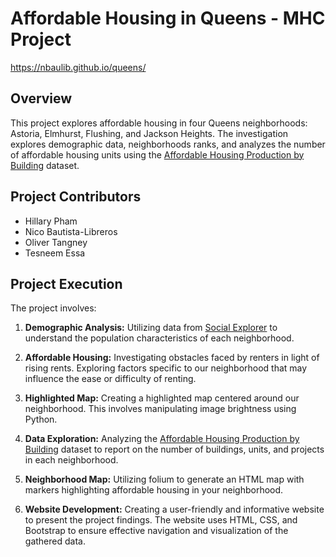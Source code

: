 # Affordable Housing in Queens - MHC Project
https://nbaulib.github.io/queens/

## Overview

This project explores affordable housing in four Queens neighborhoods: Astoria, Elmhurst, Flushing, and Jackson Heights. The investigation explores demographic data, neighborhoods ranks, and analyzes the number of affordable housing units using the [Affordable Housing Production by Building](https://data.cityofnewyork.us/Housing-Development/Affordable-Housing-Production-by-Building/hg8x-zxpr) dataset.

## Project Contributors

- Hillary Pham
- Nico Bautista-Libreros
- Oliver Tangney
- Tesneem Essa

## Project Execution

The project involves:
1. **Demographic Analysis:** Utilizing data from [Social Explorer](https://www.socialexplorer.com/profiles/essential-report/index.html) to understand the population characteristics of each neighborhood.

2. **Affordable Housing:** Investigating obstacles faced by renters in light of rising rents. Exploring factors specific to our neighborhood that may influence the ease or difficulty of renting.
  
3. **Highlighted Map:** Creating a highlighted map centered around our neighborhood. This involves manipulating image brightness using Python. 

4. **Data Exploration:** Analyzing the [Affordable Housing Production by Building](https://data.cityofnewyork.us/Housing-Development/Affordable-Housing-Production-by-Building/hg8x-zxpr) dataset to report on the number of buildings, units, and projects in each neighborhood.
   
5. **Neighborhood Map:** Utilizing folium to generate an HTML map with markers highlighting affordable housing in your neighborhood.

6. **Website Development:** Creating a user-friendly and informative website to present the project findings. The website uses HTML, CSS, and Bootstrap to ensure effective navigation and visualization of the gathered data.
